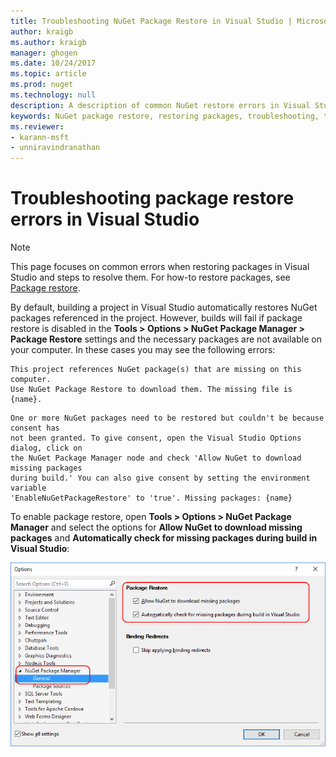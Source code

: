 ```yaml
---
title: Troubleshooting NuGet Package Restore in Visual Studio | Microsoft Docs
author: kraigb
ms.author: kraigb
manager: ghogen
ms.date: 10/24/2017
ms.topic: article
ms.prod: nuget
ms.technology: null
description: A description of common NuGet restore errors in Visual Studio and how to troubleshoot them.
keywords: NuGet package restore, restoring packages, troubleshooting, troubleshoot
ms.reviewer:
- karann-msft
- unniravindranathan
---
```


# Troubleshooting package restore errors in Visual Studio

> [!Note]
> This page focuses on common errors when restoring packages in Visual Studio and steps to resolve them. For how-to restore packages, see [Package restore](../Consume-Packages/Package-Restore.md#enabling-and-disabling-package-restore).

By default, building a project in Visual Studio automatically restores NuGet packages referenced in the project. However, builds will fail if package restore is disabled in the **Tools > Options > NuGet Package Manager > Package Restore** settings and the necessary packages are not available on your computer. In these cases you may see the following errors:

```output
This project references NuGet package(s) that are missing on this computer.
Use NuGet Package Restore to download them. The missing file is {name}.
```

```output
One or more NuGet packages need to be restored but couldn't be because consent has
not been granted. To give consent, open the Visual Studio Options dialog, click on
the NuGet Package Manager node and check 'Allow NuGet to download missing packages
during build.' You can also give consent by setting the environment variable
'EnableNuGetPackageRestore' to 'true'. Missing packages: {name}	
```

To enable package restore, open **Tools > Options > NuGet Package Manager** and select the options for **Allow NuGet to download missing packages** and **Automatically check for missing packages during build in Visual Studio**:

![enable NuGet package restore in Tool/Options](../Consume-Packages/media/restore-01-autorestoreoptions.png)
